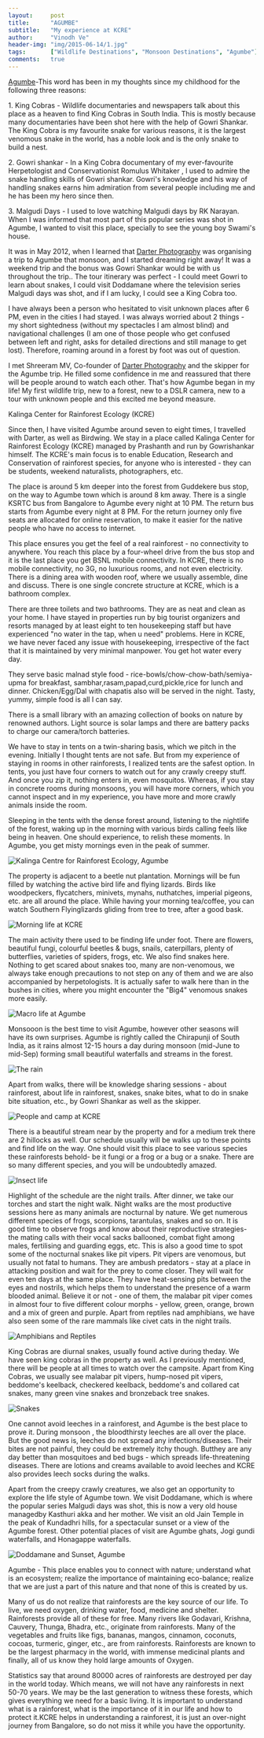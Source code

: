 ```yaml
---
layout:     post
title:      "AGUMBE"
subtitle:   "My experience at KCRE"
author:     "Vinodh Ve"
header-img: "img/2015-06-14/1.jpg"
tags:       ["Wildlife Destinations", "Monsoon Destinations", "Agumbe"]
comments:   true
---
```



<p><a href="http://www.wilderhood.com/destination/Agumbe">Agumbe</a>-This word has been in my thoughts since my childhood for the following three reasons:</p>

<p>1. King Cobras - Wildlife documentaries and newspapers talk about this place as a heaven to find King Cobras in South India. This is mostly because many documentaries have been shot here with the help of Gowri Shankar. The King Cobra is my favourite snake for various reasons,  it is the largest venomous snake in the world, has a noble look and is the only snake to build a nest.</p>

<p>2. Gowri shankar - In a King Cobra documentary of my ever-favourite Herpetologist and Conservationist Romulus Whitaker , I used to admire the snake handling skills of Gowri shankar. Gowri's knowledge and his way of handling snakes earns him admiration from several people including me and he has been my hero since then.</p> 

<p>3. Malgudi Days - I used to love watching Malgudi days by RK Narayan. When I was informed that most part of this popular series was shot in Agumbe, I wanted to visit this place, specially to see the young boy Swami's house.</p>

<p>It was in May 2012, when I learned that <a href="http://www.wilderhood.com/organizer/Darter%20Photography">Darter Photography</a> was organising a trip to Agumbe that monsoon, and I started dreaming right away! It was a weekend trip and the bonus was Gowri Shankar would be with us throughout the trip.. The tour itinerary was perfect - I could meet Gowri  to learn about snakes, I could visit Doddamane where the television series Malgudi days was shot, and if I am lucky, I could see a King Cobra too.</p>

<p>I have always been a person who hesitated to visit unknown places after 6 PM, even in the cities I had stayed. I was always worried about 2 things - my short sightedness (without my spectacles I am almost blind) and navigational challenges (I am one of those people who get confused between left and right, asks for detailed directions and still manage to get lost). Therefore, roaming  around in a forest by foot was out of question.</p>

<p>I met Shreeram MV, Co-founder of <a href="http://www.wilderhood.com/organizer/Darter%20Photography">Darter Photography</a> and the skipper for the Agumbe trip. He filled some confidence in me and reassured that there will be people around to watch each other. That's how  Agumbe began in my life! My first wildlife trip, new to a forest, new to a DSLR camera, new to a tour with unknown people and this excited me beyond measure.</p>

<p>Kalinga Center for Rainforest Ecology (KCRE)</p>

<p>Since then, I have visited Agumbe around seven to eight times, I travelled with Darter, as well as Birdwing. We stay in a place called Kalinga Center for Rainforest Ecology (KCRE) managed by Prashanth and run by Gowrishankar himself. The KCRE's main focus is to enable Education, Research and Conservation of rainforest species, for anyone who is interested - they can be students, weekend naturalists, photographers, etc.</p>

<p>The place is around 5 km deeper into the forest from Guddekere bus stop, on the way to Agumbe town which is around 8 km away. There is a single KSRTC bus from Bangalore to Agumbe every night at 10 PM. The return bus starts from Agumbe every night at 8 PM. For the return journey only five seats are allocated for online reservation, to make it easier for the native people who have no access to internet.</p>

<p>This place ensures you get the feel of a real rainforest - no connectivity to anywhere. You reach this place by a four-wheel drive from the bus stop and it is the last place you get BSNL mobile connectivity. In KCRE, there is no mobile connectivity, no 3G, no luxurious rooms, and not even electricity. There is a dining area with wooden roof, where we usually assemble, dine and discuss. There is one single concrete structure at KCRE, which is a bathroom complex.</p>

<p>There are three toilets and two bathrooms. They are as neat and clean as your home. I have stayed in properties run by big tourist organizers and resorts managed by at least eight to ten housekeeping staff but have experienced "no water in the tap, when u need" problems. Here in KCRE, we have never faced any issue with housekeeping, irrespective of the fact that it is maintained by very minimal manpower. You get hot water every day.</p>

<p>They serve basic malnad style food - rice-bowls/chow-chow-bath/semiya-upma for breakfast, sambhar,rasam,papad,curd,pickle,rice for lunch and dinner. Chicken/Egg/Dal with chapatis also will be served in the night. Tasty, yummy, simple food is all I can say.</p>

<p>There is a small library with an amazing collection of books on nature by renowned authors. Light source is solar lamps and there are battery packs to charge our camera/torch batteries.</p>

<p>We have to stay in tents on a twin-sharing basis, which we pitch in the evening. Initially I thought tents are not safe. But from my experience of staying in rooms in other rainforests, I realized tents are the safest option. In tents, you just have four corners to watch out for any crawly creepy stuff. And once you zip it, nothing enters in, even mosquitos. Whereas, if you stay in concrete rooms during monsoons, you will have more corners, which you cannot inspect and in my experience, you have more and more crawly animals inside the room.</p>

<p>Sleeping in the tents with the dense forest around, listening to the nightlife of the forest, waking up in the morning with various birds calling feels like being in heaven. One should experience, to relish these moments. In Agumbe, you get misty mornings even in the peak of summer.</p>

<img src="{{ site.baseurl }}/img/2015-06-14/2.JPG" alt="Kalinga Centre for Rainforest Ecology, Agumbe">

<p>The property is adjacent to a beetle nut plantation. Mornings will be fun filled by watching the active bird life and flying lizards. Birds like woodpeckers, flycatchers, minivets, mynahs, nuthatches, imperial pigeons, etc. are all around the place. While having your morning tea/coffee, you can watch Southern Flyinglizards gliding from tree to tree, after a good bask.</p>

<img src="{{ site.baseurl }}/img/2015-06-14/3.JPG" alt="Morning life at KCRE">

<p>The main activity there used to be finding life under foot. There are flowers, beautiful fungi, colourful beetles & bugs, snails, caterpillars, plenty of butterflies, varieties of spiders, frogs, etc. We also find snakes here. Nothing to get scared about snakes too, many are non-venomous, we always take enough precautions to not step on any of them and we are also accompanied by herpetologists. It is actually safer to walk here than in the bushes in cities, where you might encounter the "Big4" venomous snakes more easily.</p>

<img src="{{ site.baseurl }}/img/2015-06-14/4.JPG" alt="Macro life at Agumbe">

<p>Monsooon is the best time to visit Agumbe, however other seasons will have its own surprises. Agumbe is rightly called the Chirapunji of South India, as it rains almost 12-15 hours a day during monsoon (mid-June to mid-Sep) forming small beautiful waterfalls and streams in the forest.</p>

<img src="{{ site.baseurl }}/img/2015-06-14/5.JPG" alt="The rain">

<p>Apart from walks, there will be knowledge sharing sessions - about rainforest, about life in rainforest, snakes, snake bites, what to do in snake bite situation, etc., by Gowri Shankar as well as the skipper.</p>

<img src="{{ site.baseurl }}/img/2015-06-14/6.jpg" alt="People and camp at KCRE">

<p>There is a beautiful stream near by the property and for a medium trek there are 2 hillocks as well. Our schedule usually will be walks up to these points and find life on the way. One should visit this place to see various species these rainforests behold- be it fungi or a frog or a bug or a snake. There are so many different species, and you will be undoubtedly amazed.</p>

<img src="{{ site.baseurl }}/img/2015-06-14/7.JPG" alt="Insect life">

<p>Highlight of the schedule are the night trails. After dinner, we take our torches and start the night walk. Night walks are the most productive sessions here as many animals are nocturnal by nature. We get numerous different species of frogs, scorpions, tarantulas, snakes and so on. It is good  time to observe frogs and know about their reproductive strategies- the mating calls with their vocal sacks ballooned, combat fight among males, fertilising and guarding eggs, etc. This is also a good time to spot some of the nocturnal snakes like pit vipers. Pit vipers are venomous, but usually not fatal to humans. They are ambush predators - stay at a place in attacking position and wait for the prey to come closer. They will wait for even ten days at the same place. They have heat-sensing pits between the eyes and nostrils, which helps them to understand the presence of a warm blooded animal. Believe it or not - one of them, the malabar pit viper comes in almost four to five different colour morphs - yellow, green, orange, brown and a mix of green and purple. Apart from reptiles nad amphibians, we have also seen some of the rare mammals like civet cats in the night trails.</p>

<img src="{{ site.baseurl }}/img/2015-06-14/8.JPG" alt="Amphibians and Reptiles">

<p>King Cobras are diurnal snakes,  usually found active during theday. We have seen king cobras in the property as well. As I previously mentioned, there will be people at all times to watch over the campsite. Apart from King Cobras, we usually see malabar pit vipers, hump-nosed pit vipers, beddome's keelback, checkered keelback, beddome's and collared cat snakes, many green vine snakes and bronzeback tree snakes.</p>

<img src="{{ site.baseurl }}/img/2015-06-14/9.JPG" alt="Snakes">

<p>One cannot avoid leeches in a rainforest, and Agumbe is the best place to prove it. During monsoon , the bloodthirsty leeches are all over the place. But the good news is, leeches do not spread any infections/diseases. Their bites are not painful, they could be extremely itchy though. Butthey are any day better than mosquitoes and bed bugs - which spreads life-threatening diseases. There are lotions and creams available to avoid leeches and KCRE also provides leech socks during the walks.</p>

<p>Apart from the creepy crawly creatures, we also get an opportunity to explore the life style of Agumbe town. We visit Doddamane, which is where the popular series Malgudi days was shot, this is  now a very old house managedby Kasthuri akka and her mother.
We visit an old Jain Temple in the peak of Kundadhri hills, for a spectacular sunset or a view of the Agumbe forest. Other potential places of visit are Agumbe ghats, Jogi gundi waterfalls, and Honagappe waterfalls.</p>

<img src="{{ site.baseurl }}/img/2015-06-14/10.JPG" alt="Doddamane and Sunset, Agumbe">

<p>Agumbe - This place enables you to connect with nature; understand what is an ecosystem; realize the importance of maintaining eco-balance; realize that we are just a part of this nature and that none of this is created by us.</p>

<p>Many of us do not realize that rainforests are the key source of our life. To live, we need oxygen, drinking water, food, medicine and shelter. Rainforests provide all of these for free. Many rivers like Godavari, Krishna, Cauvery, Thunga, Bhadra, etc., originate from rainforests. Many of the vegetables and fruits like figs, bananas, mangos, cinnamon, coconuts, cocoas, turmeric, ginger, etc., are from rainforests. Rainforests are known to be the largest pharmacy in the world, with immense medicinal plants and finally, all of us know they hold large amounts of Oxygen.</p>

<p>Statistics say that around 80000 acres of rainforests are destroyed per day in the world today. Which means, we will not have any rainforests in next 50-70 years. We may be the last generation to witness these forests, which gives everything we need for a basic living. It is important to understand what is a rainforest, what is the importance of it in our life and how to protect it.KCRE helps in understanding a rainforest, it is just an over-night journey from Bangalore, so do not miss it while you have the opportunity.</p>

